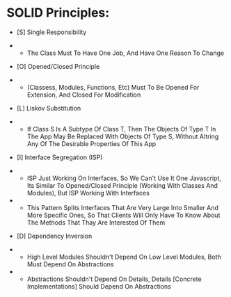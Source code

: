 # SOLID Principles:

-  [S] Single Responsibility
-  -  The Class Must To Have One Job, And Have One Reason To Change

-  [O] Opened/Closed Principle
-  -  (Classess, Modules, Functions, Etc) Must To Be Opened For Extension, And Closed For Modification

-  [L] Liskov Substitution
-  -  If Class S Is A Subtype Of Class T, Then The Objects Of Type T In The App May Be Replaced With Objects Of Type S, Without Altring Any Of The Desirable Properties Of This App

-  [I] Interface Segregation (ISP)
-  -  ISP Just Working On Interfaces, So We Can't Use It One Javascript, Its Similar To Opened/Closed Principle (Working With Classes And Modules), But ISP Working With Interfaces

-  -  This Pattern Splits Interfaces That Are Very Large Into Smaller And More Specific Ones, So That Clients Will Only Have To Know About The Methods That Thay Are Interested Of Them

-  [D] Dependency Inversion
-  -  High Level Modules Shouldn't Depend On Low Level Modules, Both Must Depend On Abstractions
-  -  Abstractions Shouldn't Depend On Details, Details [Concrete Implementations] Should Depend On Abstractions
